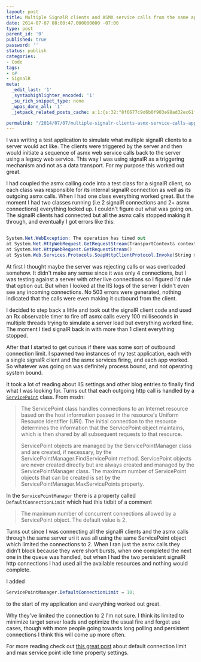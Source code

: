 ```yaml
---
layout: post
title: Multiple SignalR clients and ASMX service calls from the same application
date: 2014-07-07 08:00:47.000000000 -07:00
type: post
parent_id: '0'
published: true
password: ''
status: publish
categories:
- Code
tags:
- c#
- SignalR
meta:
  _edit_last: '1'
  _syntaxhighlighter_encoded: '1'
  _su_rich_snippet_type: none
  _wpas_done_all: '1'
  _jetpack_related_posts_cache: a:1:{s:32:"8f6677c9d6b0f903e98ad32ec61f8deb";a:2:{s:7:"expires";i:1556647018;s:7:"payload";a:3:{i:0;a:1:{s:2:"id";i:3392;}i:1;a:1:{s:2:"id";i:4091;}i:2;a:1:{s:2:"id";i:2365;}}}}

permalink: "/2014/07/07/multiple-signalr-clients-asmx-service-calls-application/"
---
```

I was writing a test application to simulate what multiple signalR clients to a server would act like. The clients were triggered by the server and then would initiate a sequence of asmx web service calls back to the server using a legacy web service. This way I was using signalR as a triggering mechanism and not as a data transport. For my purpose this worked out great.

I had coupled the asmx calling code into a test class for a signalR client, so each class was responsible for its internal signalR connection as well as its outgoing asmx calls. When I had one class everything worked great. But the moment I had two classes running (i.e 2 signalR connections and 2+ asmx connections) everything locked up. I couldn't figure out what was going on. The signalR clients had connected but all the asmx calls stopped making it through, and eventually I got errors like this:

```csharp
  
System.Net.WebException: The operation has timed out  
at System.Net.HttpWebRequest.GetRequestStream(TransportContext& context)  
at System.Net.HttpWebRequest.GetRequestStream()  
at System.Web.Services.Protocols.SoapHttpClientProtocol.Invoke(String methodName, Object[] parameters)  

```

At first I thought maybe the server was rejecting calls or was overloaded somehow. It didn't make any sense since it was only 4 connections, but I was testing against a server with other live connections so I figured I'd rule that option out. But when I looked at the IIS logs of the server I didn't even see any incoming connections. No 503 errors were generated, nothing indicated that the calls were even making it outbound from the client.

I decided to step back a little and took out the signalR client code and used an Rx observable timer to fire off asmx calls every 100 milliseconds in multiple threads trying to simulate a server load but everything worked fine. The moment I tied signalR back in with more than 1 client everything stopped.

After that I started to get curious if there was some sort of outbound connection limit. I spawned two instances of my test application, each with a single signalR client and the asmx services firing, and each app worked. So whatever was going on was definitely process bound, and not operating system bound.

It took a lot of reading about IIS settings and other blog entries to finally find what I was looking for. Turns out that each outgoing http call is handled by a [`ServicePoint`](http://msdn.microsoft.com/en-us/library/system.net.servicepoint.aspx) class. From msdn:

> The ServicePoint class handles connections to an Internet resource based on the host information passed in the resource's Uniform Resource Identifier (URI). The initial connection to the resource determines the information that the ServicePoint object maintains, which is then shared by all subsequent requests to that resource.
> 
> ServicePoint objects are managed by the ServicePointManager class and are created, if necessary, by the ServicePointManager.FindServicePoint method. ServicePoint objects are never created directly but are always created and managed by the ServicePointManager class. The maximum number of ServicePoint objects that can be created is set by the ServicePointManager.MaxServicePoints property.

In the `ServicePointManager` there is a property called `DefaultConnectionLimit` which had this tidbit of a comment

> The maximum number of concurrent connections allowed by a ServicePoint object. The default value is 2.

Turns out since I was connecting all the signalR clients and the asmx calls through the same server uri it was all using the same ServicePoint object which limited the connections to 2. When I ran just the asmx calls they didn't block because they were short bursts, when one completed the next one in the queue was handled, but when I had the two persistent signalR http connections I had used all the available resources and nothing would complete.

I added

```csharp
ServicePointManager.DefaultConnectionLimit = 10;
```

to the start of my application and everything worked out great.

Why they've limited the connection to 2 I'm not sure. I think its limited to minimize target server loads and optimize the usual fire and forget use cases, though with more people going towards long polling and persistent connections I think this will come up more often.

For more reading check out [this great post](http://blogs.msdn.com/b/jpsanders/archive/2009/05/20/understanding-maxservicepointidletime-and-defaultconnectionlimit.aspx) about default connection limit and max service point idle time property settings.

